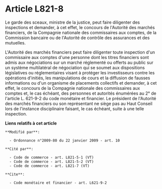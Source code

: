 # Article L821-8

Le garde des sceaux, ministre de la justice, peut faire diligenter des inspections et demander, à cet effet, le concours de
l'Autorité des marchés financiers, de la Compagnie nationale des commissaires aux comptes, de la Commission bancaire ou de
l'Autorité de contrôle des assurances et des mutuelles.

L'Autorité des marchés financiers peut faire diligenter toute inspection d'un commissaire aux comptes d'une personne
dont les titres financiers sont admis aux négociations sur un marché réglementé ou offerts au public sur un système
multilatéral de négociation qui se soumet aux dispositions législatives ou réglementaires visant à protéger les investisseurs
contre les opérations d'initiés, les manipulations de cours et la diffusion de fausses informations ou d'un organisme de
placements collectifs et demander, à cet effet, le concours de la Compagnie nationale des commissaires aux comptes et, le cas
échéant, des personnes et autorités énumérées au 2° de l'article L. 621-9-2 du code monétaire et financier. Le président de
l'Autorité des marchés financiers ou son représentant ne siège pas au Haut Conseil lors de l'instance disciplinaire faisant,
le cas échéant, suite à une telle inspection.

**Liens relatifs à cet article**

	**Modifié par**:

	  - Ordonnance n°2009-80 du 22 janvier 2009 - art. 10

	**Cité par**:

	  - Code de commerce - art. L821-5-1 (VT)
	  - Code de commerce - art. L821-5-2 (VT)
	  - Code de commerce - art. L821-7 (VT)

	**Cite**:

	  - Code monétaire et financier - art. L621-9-2
